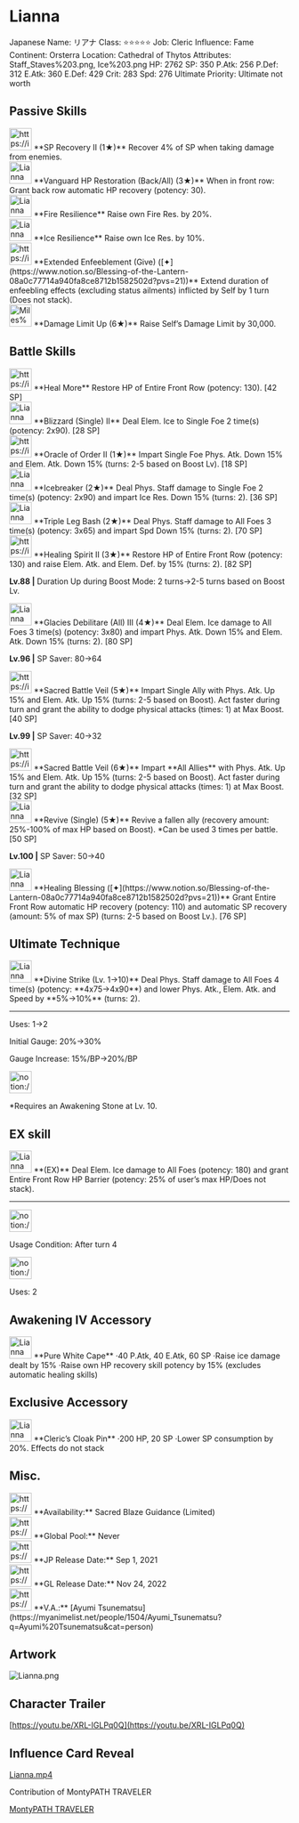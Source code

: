 # Lianna

Japanese Name: リアナ
Class: ⭐️⭐️⭐️⭐️⭐️
Job: Cleric
Influence: Fame
Continent: Orsterra
Location: Cathedral of Thytos
Attributes: Staff_Staves%203.png, Ice%203.png
HP: 2762
SP: 350
P.Atk: 256
P.Def: 312
E.Atk: 360
E.Def: 429
Crit: 283
Spd: 276
Ultimate Priority: Ultimate not worth

## Passive Skills

<aside>
<img src="https://img.game8.jp/7049840/b966d78703d68826d14dd8db1f99b8db.png/show" alt="https://img.game8.jp/7049840/b966d78703d68826d14dd8db1f99b8db.png/show" width="40px" /> **SP Recovery II (1★)**
Recover 4% of SP when taking damage from enemies.

</aside>

<aside>
<img src="Lianna%20ddc385d6c0b540178a07c805dbcaf7af/HP_Restoration.png" alt="Lianna%20ddc385d6c0b540178a07c805dbcaf7af/HP_Restoration.png" width="40px" /> **Vanguard HP Restoration (Back/All) (3★)**
When in front row: Grant back row automatic HP recovery (potency: 30).

</aside>

<aside>
<img src="Lianna%20ddc385d6c0b540178a07c805dbcaf7af/Fire_Resilience.png" alt="Lianna%20ddc385d6c0b540178a07c805dbcaf7af/Fire_Resilience.png" width="40px" /> **Fire Resilience**
Raise own Fire Res. by 20%.

</aside>

<aside>
<img src="Lianna%20ddc385d6c0b540178a07c805dbcaf7af/Ice_Resilience.png" alt="Lianna%20ddc385d6c0b540178a07c805dbcaf7af/Ice_Resilience.png" width="40px" /> **Ice Resilience**
Raise own Ice Res. by 10%.

</aside>

<aside>
<img src="https://img.game8.jp/7217336/57608b3899d6789553779c14b3801788.png/show" alt="https://img.game8.jp/7217336/57608b3899d6789553779c14b3801788.png/show" width="40px" /> **Extended Enfeeblement (Give) ([✦](https://www.notion.so/Blessing-of-the-Lantern-08a0c77714a940fa8ce8712b1582502d?pvs=21))**
Extend duration of enfeebling effects (excluding status ailments) inflicted by Self by 1 turn (Does not stack).

</aside>

<aside>
<img src="Miles%202d1baafa39204bac8149332468543b1f/Damage_Cap_Up.png" alt="Miles%202d1baafa39204bac8149332468543b1f/Damage_Cap_Up.png" width="40px" /> **Damage Limit Up (6★)**
Raise Self’s Damage Limit by 30,000.

</aside>

## Battle Skills

<aside>
<img src="https://img.game8.jp/6909197/4eaa54be6aac9c9c4a1b006531ef1771.png/show" alt="https://img.game8.jp/6909197/4eaa54be6aac9c9c4a1b006531ef1771.png/show" width="40px" /> **Heal More**
Restore HP of Entire Front Row (potency: 130). [42 SP]

</aside>

<aside>
<img src="Lianna%20ddc385d6c0b540178a07c805dbcaf7af/Ice.png" alt="Lianna%20ddc385d6c0b540178a07c805dbcaf7af/Ice.png" width="40px" /> **Blizzard (Single) II** 
Deal Elem. Ice to Single Foe 2 time(s) (potency: 2x90). [28 SP]

</aside>

<aside>
<img src="https://img.game8.jp/6909196/ce50237128dbdac99dd75aad5895bba1.png/show" alt="https://img.game8.jp/6909196/ce50237128dbdac99dd75aad5895bba1.png/show" width="40px" /> **Oracle of Order II (1★)**
Impart Single Foe Phys. Atk. Down 15% and Elem. Atk. Down 15% (turns: 2-5 based on Boost Lv). [18 SP]

</aside>

<aside>
<img src="Lianna%20ddc385d6c0b540178a07c805dbcaf7af/Staff_Staves.png" alt="Lianna%20ddc385d6c0b540178a07c805dbcaf7af/Staff_Staves.png" width="40px" /> **Icebreaker (2★)**
Deal Phys. Staff damage to Single Foe 2 time(s) (potency: 2x90) and impart Ice Res. Down 15% (turns: 2). [36 SP]

</aside>

<aside>
<img src="Lianna%20ddc385d6c0b540178a07c805dbcaf7af/Staff_Staves%201.png" alt="Lianna%20ddc385d6c0b540178a07c805dbcaf7af/Staff_Staves%201.png" width="40px" /> **Triple Leg Bash (2★)**
Deal Phys. Staff damage to All Foes 3 time(s) (potency: 3x65) and impart Spd Down 15% (turns: 2). [70 SP]

</aside>

<aside>
<img src="https://img.game8.jp/6909197/4eaa54be6aac9c9c4a1b006531ef1771.png/show" alt="https://img.game8.jp/6909197/4eaa54be6aac9c9c4a1b006531ef1771.png/show" width="40px" /> **Healing Spirit II (3★)**
Restore HP of Entire Front Row (potency: 130) and raise Elem. Atk. and Elem. Def. by 15% (turns: 2). [82 SP]

**Lv.88 |** Duration Up during Boost Mode: 2 turns→2-5 turns based on Boost Lv.

</aside>

<aside>
<img src="Lianna%20ddc385d6c0b540178a07c805dbcaf7af/Ice%201.png" alt="Lianna%20ddc385d6c0b540178a07c805dbcaf7af/Ice%201.png" width="40px" /> **Glacies Debilitare (All) III (4★)**
Deal Elem. Ice damage to All Foes 3 time(s) (potency: 3x80) and impart Phys. Atk. Down 15% and Elem. Atk. Down 15% (turns: 2). [80 SP]

**Lv.96 |** SP Saver: 80→64

</aside>

<aside>
<img src="https://img.game8.jp/6909195/fb1af3b553f4112d4403e0f7452fd2a2.png/show" alt="https://img.game8.jp/6909195/fb1af3b553f4112d4403e0f7452fd2a2.png/show" width="40px" /> **Sacred Battle Veil (5★)**
Impart Single Ally with Phys. Atk. Up 15% and Elem. Atk. Up 15% (turns: 2-5 based on Boost). Act faster during turn and grant the ability to dodge physical attacks (times: 1) at Max Boost. [40 SP]

**Lv.99 |** SP Saver: 40→32

<aside>
<img src="https://img.game8.jp/6909195/fb1af3b553f4112d4403e0f7452fd2a2.png/show" alt="https://img.game8.jp/6909195/fb1af3b553f4112d4403e0f7452fd2a2.png/show" width="40px" /> **Sacred Battle Veil (6★)**
Impart **All Allies** with Phys. Atk. Up 15% and Elem. Atk. Up 15% (turns: 2-5 based on Boost). Act faster during turn and grant the ability to dodge physical attacks (times: 1) at Max Boost. [32 SP]

</aside>

</aside>

<aside>
<img src="Lianna%20ddc385d6c0b540178a07c805dbcaf7af/Encore.png" alt="Lianna%20ddc385d6c0b540178a07c805dbcaf7af/Encore.png" width="40px" /> **Revive (Single) (5★)**
Revive a fallen ally (recovery amount: 25%-100% of max HP based on Boost). *Can be used 3 times per battle. [50 SP]

**Lv.100 |** SP Saver: 50→40

</aside>

<aside>
<img src="Lianna%20ddc385d6c0b540178a07c805dbcaf7af/Vim_and_Vigor.png" alt="Lianna%20ddc385d6c0b540178a07c805dbcaf7af/Vim_and_Vigor.png" width="40px" /> **Healing Blessing ([✦](https://www.notion.so/Blessing-of-the-Lantern-08a0c77714a940fa8ce8712b1582502d?pvs=21))**
Grant Entire Front Row automatic HP recovery (potency: 110) and automatic SP recovery (amount: 5% of max SP) (turns: 2-5 based on Boost Lv.). [76 SP]

</aside>

## Ultimate Technique

<aside>
<img src="Lianna%20ddc385d6c0b540178a07c805dbcaf7af/Staff_Staves%202.png" alt="Lianna%20ddc385d6c0b540178a07c805dbcaf7af/Staff_Staves%202.png" width="40px" /> **Divine Strike (Lv. 1→10)**
Deal Phys. Staff damage to All Foes 4 time(s) (potency: **4x75→4x90**) and lower Phys. Atk., Elem. Atk. and Speed by **5%→10%** (turns: 2).

---

Uses:
1→2

Initial Gauge:
20%→30%

Gauge Increase:
15%/BP→20%/BP

<aside>
<img src="notion://custom_emoji/2482af5e-3bb7-4af8-a110-df4150e44521/182ebbc6-5396-80af-9978-007ac248795b" alt="notion://custom_emoji/2482af5e-3bb7-4af8-a110-df4150e44521/182ebbc6-5396-80af-9978-007ac248795b" width="40px" />

*Requires an Awakening Stone at Lv. 10.

</aside>

</aside>

## EX skill

<aside>
<img src="Lianna%20ddc385d6c0b540178a07c805dbcaf7af/Ice%202.png" alt="Lianna%20ddc385d6c0b540178a07c805dbcaf7af/Ice%202.png" width="40px" /> **(EX)**
Deal Elem. Ice damage to All Foes (potency: 180) and grant Entire Front Row HP Barrier (potency: 25% of user’s max HP/Does not stack).

---

<aside>
<img src="notion://custom_emoji/2482af5e-3bb7-4af8-a110-df4150e44521/137ebbc6-5396-802c-b9bc-007a54884b6f" alt="notion://custom_emoji/2482af5e-3bb7-4af8-a110-df4150e44521/137ebbc6-5396-802c-b9bc-007a54884b6f" width="40px" />

Usage Condition: After turn 4

</aside>

<aside>
<img src="notion://custom_emoji/2482af5e-3bb7-4af8-a110-df4150e44521/137ebbc6-5396-80ba-9f36-007a936447ac" alt="notion://custom_emoji/2482af5e-3bb7-4af8-a110-df4150e44521/137ebbc6-5396-80ba-9f36-007a936447ac" width="40px" />

Uses: 2

</aside>

</aside>

## Awakening IV Accessory

<aside>
<img src="Lianna%20ddc385d6c0b540178a07c805dbcaf7af/Awakening_IV.png" alt="Lianna%20ddc385d6c0b540178a07c805dbcaf7af/Awakening_IV.png" width="40px" /> **Pure White Cape**
·40 P.Atk, 40 E.Atk, 60 SP
·Raise ice damage dealt by 15%
·Raise own HP recovery skill potency by 15% (excludes automatic healing skills)

</aside>

## Exclusive Accessory

<aside>
<img src="Lianna%20ddc385d6c0b540178a07c805dbcaf7af/Accessory.png" alt="Lianna%20ddc385d6c0b540178a07c805dbcaf7af/Accessory.png" width="40px" /> **Cleric’s Cloak Pin**
·200 HP, 20 SP
·Lower SP consumption by 20%. Effects do not stack

</aside>

## Misc.

<aside>
<img src="https://www.notion.so/icons/gift_gray.svg" alt="https://www.notion.so/icons/gift_gray.svg" width="40px" /> **Availability:** Sacred Blaze Guidance (Limited)

</aside>

<aside>
<img src="https://www.notion.so/icons/globe_gray.svg" alt="https://www.notion.so/icons/globe_gray.svg" width="40px" /> **Global Pool:** Never

</aside>

<aside>
<img src="https://www.notion.so/icons/calendar_red.svg" alt="https://www.notion.so/icons/calendar_red.svg" width="40px" /> **JP Release Date:**
Sep 1, 2021

</aside>

<aside>
<img src="https://www.notion.so/icons/calendar_blue.svg" alt="https://www.notion.so/icons/calendar_blue.svg" width="40px" /> **GL Release Date:**
Nov 24, 2022

</aside>

<aside>
<img src="https://www.notion.so/icons/microphone_gray.svg" alt="https://www.notion.so/icons/microphone_gray.svg" width="40px" /> **V.A.:** [Ayumi Tsunematsu](https://myanimelist.net/people/1504/Ayumi_Tsunematsu?q=Ayumi%20Tsunematsu&cat=person)

</aside>

## Artwork

![Lianna.png](Lianna%20ddc385d6c0b540178a07c805dbcaf7af/Lianna.png)

## Character Trailer

[https://youtu.be/XRL-IGLPq0Q](https://youtu.be/XRL-IGLPq0Q)

## Influence Card Reveal

[Lianna.mp4](Lianna%20ddc385d6c0b540178a07c805dbcaf7af/Lianna.mp4)

Contribution of MontyPATH TRAVELER

[MontyPATH TRAVELER](https://www.youtube.com/@MontyPATHTRAVELER)